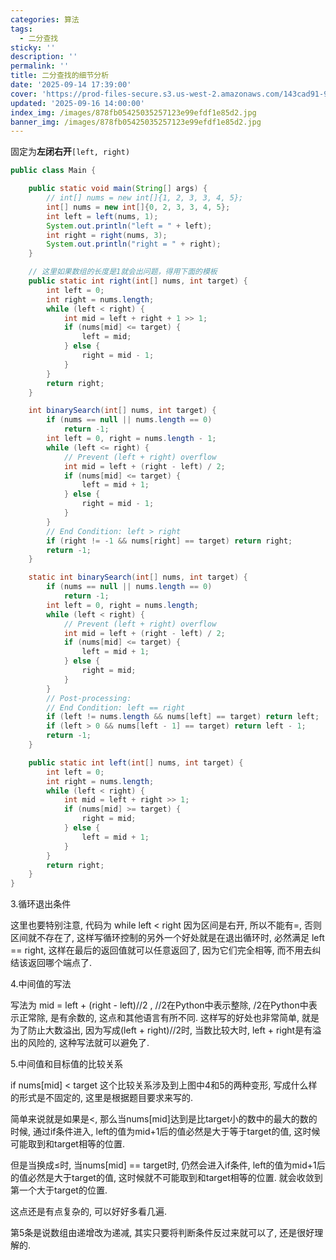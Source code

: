 ```yaml
---
categories: 算法
tags:
  - 二分查找
sticky: ''
description: ''
permalink: ''
title: 二分查找的细节分析
date: '2025-09-14 17:39:00'
cover: 'https://prod-files-secure.s3.us-west-2.amazonaws.com/143cad91-961b-48b0-82dc-78fbb6eb5abe/15342647-5caa-4b2c-b493-0a13046a49ad/119879001_p0.jpg?X-Amz-Algorithm=AWS4-HMAC-SHA256&X-Amz-Content-Sha256=UNSIGNED-PAYLOAD&X-Amz-Credential=ASIAZI2LB46665J7UW7D%2F20250919%2Fus-west-2%2Fs3%2Faws4_request&X-Amz-Date=20250919T220040Z&X-Amz-Expires=3600&X-Amz-Security-Token=IQoJb3JpZ2luX2VjEGUaCXVzLXdlc3QtMiJHMEUCIBQ9j5AlF0Dh2gRVaH5CpPTJZs%2FNZT%2FoLWt7sIPTmJWiAiEA2dtZSKr%2FHAsBC1wthKyTRbuCXCIw09vTAzjyIFx2MGcqiAQI3v%2F%2F%2F%2F%2F%2F%2F%2F%2F%2FARAAGgw2Mzc0MjMxODM4MDUiDKy3%2Bi4OrL%2FTxcPdNyrcA5%2F5vo%2BHjW3fJz8h%2BzXDL2fNfGK3pcCUTRAkYcgf1Mk73Z%2FS96s7mxoj26bPQ501V94YN5Z7fY0g%2Fc%2B8njLy35Ckz9SigpYRg%2FTMuF%2F3b8ZPc6XRgDr77J9uYnpVEUZ%2FhEYsyj4gKGwt1iE7lm4umkDpywrMSjxvU9USph4EqolWeresDCSokRmJlwmV7CYzO50PIQrs%2Fd78%2B0%2FlK7hWmg2uuaFvAKKu4RxLtuZVfzA9HiWVPm0Wqz894nZmoRjCdzzWP4bmhMHCzPTZcYmsctIVJrEAqcFTAOd8dYHOLXjOaM684CKBR0Z4uNrybsj%2Bm1X7%2F4QMP2kmpIHviZ%2BVjOl5AGsICQcAEIxBkrwM5rV5iWg1mWCWa12MpLmxNGsTgC3jDVMvMCMDNusRlk0k0KelnvdB9BD9g3%2FIwML%2F0KntIVEj%2FElJyl0TSt0d7V9D6k4OQbeifZeapi18V3JKVqZMvnadRKfX21Zt124dgwhOh2re0smcIAyzLcqGtt2KZa7%2FjVvEB2nTgPuV%2FA%2FwIDYINNmRlDUiV9DR6UJGjaS7jdJFgOPp2ZludjOtD41xFSFwbq0P%2F08bAYgf9TAqlxdUsf7aNKdLo%2BEi0WblDASS2aPs4TXZYtIrbtI7MJmHt8YGOqUBTOt2lEx1HAlJ%2F7zKYfUKWFqC6wgbELY9KTpyAMi74ehWZbu2sZkzFjS2gRuCk5lvxh53xc0FdqSiwqDEsSXz9rM7BgMqKNbaRiezkH3s%2F6yj4DuhgXNxadUmfrH90z1t5L7dGyI%2B850ErSuizp%2FYORY0lEA6RXTopYY5oCUXvBPEeNQOuq9A%2FLaS2qo3FFJHsPHFiPrH3qe2n8Z0bNK3o2H4XDGj&X-Amz-Signature=8f70d530917a8159e77c90b54439d1abd8201012e753a8b3fc5307a9e6d11755&X-Amz-SignedHeaders=host&x-amz-checksum-mode=ENABLED&x-id=GetObject'
updated: '2025-09-16 14:00:00'
index_img: /images/878fb05425035257123e99efdf1e85d2.jpg
banner_img: /images/878fb05425035257123e99efdf1e85d2.jpg
---
```


固定为**左闭右开**`[left, right)`


```java
public class Main {

    public static void main(String[] args) {
        // int[] nums = new int[]{1, 2, 3, 3, 4, 5};
        int[] nums = new int[]{0, 2, 3, 3, 4, 5};
        int left = left(nums, 1);
        System.out.println("left = " + left);
        int right = right(nums, 3);
        System.out.println("right = " + right);
    }

    // 这里如果数组的长度是1就会出问题，得用下面的模板
    public static int right(int[] nums, int target) {
        int left = 0;
        int right = nums.length;
        while (left < right) {
            int mid = left + right + 1 >> 1;
            if (nums[mid] <= target) {
                left = mid;
            } else {
                right = mid - 1;
            }
        }
        return right;
    }

    int binarySearch(int[] nums, int target) {
        if (nums == null || nums.length == 0)
            return -1;
        int left = 0, right = nums.length - 1;
        while (left <= right) {
            // Prevent (left + right) overflow
            int mid = left + (right - left) / 2;
            if (nums[mid] <= target) {
                left = mid + 1;
            } else {
                right = mid - 1;
            }
        }
        // End Condition: left > right
        if (right != -1 && nums[right] == target) return right;
        return -1;
    }

    static int binarySearch(int[] nums, int target) {
        if (nums == null || nums.length == 0)
            return -1;
        int left = 0, right = nums.length;
        while (left < right) {
            // Prevent (left + right) overflow
            int mid = left + (right - left) / 2;
            if (nums[mid] <= target) {
                left = mid + 1;
            } else {
                right = mid;
            }
        }
        // Post-processing:
        // End Condition: left == right
        if (left != nums.length && nums[left] == target) return left;
        if (left > 0 && nums[left - 1] == target) return left - 1;
        return -1;
    }

    public static int left(int[] nums, int target) {
        int left = 0;
        int right = nums.length;
        while (left < right) {
            int mid = left + right >> 1;
            if (nums[mid] >= target) {
                right = mid;
            } else {
                left = mid + 1;
            }
        }
        return right;
    }
}
```


3.循环退出条件


这里也要特别注意, 代码为 while left < right 因为区间是右开, 所以不能有=, 否则区间就不存在了, 这样写循环控制的另外一个好处就是在退出循环时, 必然满足 left == right, 这样在最后的返回值就可以任意返回了, 因为它们完全相等, 而不用去纠结该返回哪个端点了.


4.中间值的写法


写法为 mid = left + (right - left)//2 , //2在Python中表示整除, /2在Python中表示正常除, 是有余数的, 这点和其他语言有所不同. 这样写的好处也非常简单, 就是为了防止大数溢出, 因为写成(left + right)//2时, 当数比较大时, left + right是有溢出的风险的, 这种写法就可以避免了.


5.中间值和目标值的比较关系


if nums[mid] < target 这个比较关系涉及到上图中4和5的两种变形, 写成什么样的形式是不固定的, 这里是根据题目要求来写的.


简单来说就是如果是<, 那么当nums[mid]达到是比target小的数中的最大的数的时候, 通过if条件进入, left的值为mid+1后的值必然是大于等于target的值, 这时候可能取到和target相等的位置.


但是当换成≤时, 当nums[mid] == target时, 仍然会进入if条件, left的值为mid+1后的值必然是大于target的值, 这时候就不可能取到和target相等的位置. 就会收敛到第一个大于target的位置.


这点还是有点复杂的, 可以好好多看几遍.


第5条是说数组由递增改为递减, 其实只要将判断条件反过来就可以了, 还是很好理解的.

